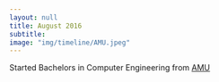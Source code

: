```yaml
---
layout: null
title: August 2016
subtitle:
image: "img/timeline/AMU.jpeg"
---
```

Started Bachelors in Computer Engineering from <a href = "https://amu.ac.in/departmentpage.jsp?did=30" target = "_blank">AMU</a>
